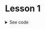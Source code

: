 # Lesson 1

<details>
<summary>See code</summary>
  
```
import streamlit as st
st.write('Hello world!')
```
</details>
